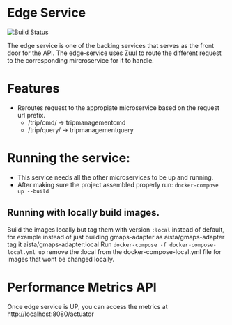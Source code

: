 # Edge Service
[![Build Status](https://travis-ci.org/AITestingOrg/edge-service.svg?branch=master)](https://travis-ci.org/AITestingOrg/edge-service)

The edge service is one of the backing services that serves as the front door for the API. The edge-service uses Zuul to route the different request to the corresponding mircroservice for it to handle.

# Features
* Reroutes request to the appropiate microservice based on the request url prefix.
    * /trip/cmd/ -> tripmanagementcmd
    * /trip/query/ -> tripmanagementquery

# Running the service:
* This service needs all the other microservices to be up and running.
* After making sure the project assembled properly run:  ```docker-compose up --build```

## Running with locally build images.
Build the images locally but tag them with version ```:local``` instead of default, for example instead of just building gmaps-adapter as aista/gmaps-adapter tag it aista/gmaps-adapter:local
Run ```docker-compose -f docker-compose-local.yml up```
remove the :local from the docker-compose-local.yml file for images that wont be changed locally.

# Performance Metrics API
Once edge service is UP, you can access the metrics at http://localhost:8080/actuator
